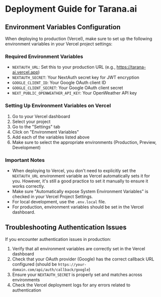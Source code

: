 # Deployment Guide for Tarana.ai

## Environment Variables Configuration

When deploying to production (Vercel), make sure to set up the following environment variables in your Vercel project settings:

### Required Environment Variables

- `NEXTAUTH_URL`: Set this to your production URL (e.g., https://tarana-ai.vercel.app)
- `NEXTAUTH_SECRET`: Your NextAuth secret key for JWT encryption
- `GOOGLE_CLIENT_ID`: Your Google OAuth client ID
- `GOOGLE_CLIENT_SECRET`: Your Google OAuth client secret
- `NEXT_PUBLIC_OPENWEATHER_API_KEY`: Your OpenWeather API key

### Setting Up Environment Variables on Vercel

1. Go to your Vercel dashboard
2. Select your project
3. Go to the "Settings" tab
4. Click on "Environment Variables"
5. Add each of the variables listed above
6. Make sure to select the appropriate environments (Production, Preview, Development)

### Important Notes

- When deploying to Vercel, you don't need to explicitly set the `NEXTAUTH_URL` environment variable as Vercel automatically sets it for you. However, it's still a good practice to set it manually to ensure it works correctly.
- Make sure "Automatically expose System Environment Variables" is checked in your Vercel Project Settings.
- For local development, use the `.env.local` file.
- For production, environment variables should be set in the Vercel dashboard.

## Troubleshooting Authentication Issues

If you encounter authentication issues in production:

1. Verify that all environment variables are correctly set in the Vercel dashboard
2. Check that your OAuth provider (Google) has the correct callback URL configured (should be `https://your-domain.com/api/auth/callback/google`)
3. Ensure your `NEXTAUTH_SECRET` is properly set and matches across environments
4. Check the Vercel deployment logs for any errors related to authentication